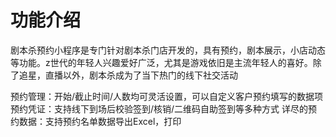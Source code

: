 # 功能介绍
剧本杀预约小程序是专门针对剧本杀门店开发的，具有预约，剧本展示，小店动态等功能。z世代的年轻人兴趣爱好广泛，尤其是游戏依旧是主流年轻人的喜好。除了追星，直播以外，剧本杀成为了当下热门的线下社交活动

预约管理：开始/截止时间/人数均可灵活设置，可以自定义客户预约填写的数据项
预约凭证：支持线下到场后校验签到/核销/二维码自助签到等多种方式
详尽的预约数据：支持预约名单数据导出Excel，打印

